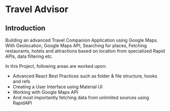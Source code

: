 # Travel Advisor


## Introduction
Building an advanced Travel Companion Application using Google Maps. With Geolocation, Google Maps API, Searching for places, Fetching restaurants, hotels and attractions based on location from specialized Rapid APIs, data filtering etc.

In this Project, following areas are worked upon:

- Advanced React Best Practices such as folder & file structure, hooks and refs
- Creating a User Interface using Material UI
- Working with Google Maps API
- And most importantly fetching data from unlimited sources using RapidAPI
